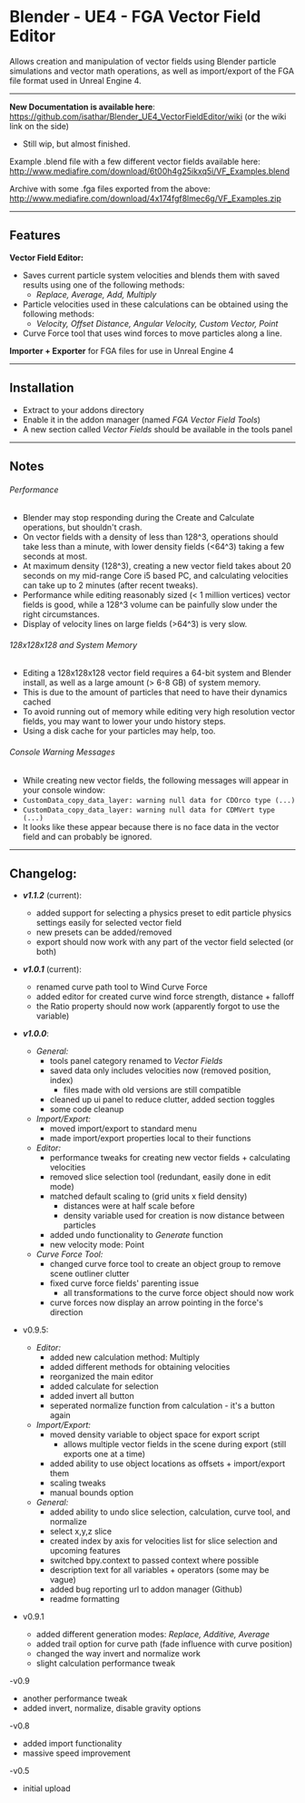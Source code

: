 Blender - UE4 - FGA Vector Field Editor
=======================================

Allows creation and manipulation of vector fields using Blender particle simulations and vector math operations, as well as import/export of the FGA file format used in Unreal Engine 4. 
  
------------------------------------------------------------------------------------------------------- 
 
**New Documentation is available here**: https://github.com/isathar/Blender_UE4_VectorFieldEditor/wiki (or the wiki link on the side) 
- Still wip, but almost finished. 
  
Example .blend file with a few different vector fields available here: http://www.mediafire.com/download/6t00h4g25ikxq5i/VF_Examples.blend  
  
Archive with some .fga files exported from the above: http://www.mediafire.com/download/4x174fgf8lmec6g/VF_Examples.zip  
  
  
------------------------------------------------------------------------------------------------------- 
 
## Features  
 
**Vector Field Editor:**
- Saves current particle system velocities and blends them with saved results using one of the following methods:
  - *Replace, Average, Add, Multiply*
- Particle velocities used in these calculations can be obtained using the following methods:
  - *Velocity, Offset Distance, Angular Velocity, Custom Vector, Point*
- Curve Force tool that uses wind forces to move particles along a line. 
  
**Importer + Exporter** for FGA files for use in Unreal Engine 4 
 
------------------------------------------------------------------------------------------------------- 
 
## Installation  
 
- Extract to your addons directory
- Enable it in the addon manager (named *FGA Vector Field Tools*)
- A new section called *Vector Fields* should be available in the tools panel 
 
--------------------------------------------------------------------------------------------------------- 
 
## Notes  
 
###### Performance  
- Blender may stop responding during the Create and Calculate operations, but shouldn't crash.
- On vector fields with a density of less than 128^3, operations should take less than a minute, with lower density fields (<64^3) taking a few seconds at most.
- At maximum density (128^3), creating a new vector field takes about 20 seconds on my mid-range Core i5 based PC, and calculating velocities can take up to 2 minutes (after recent tweaks).
- Performance while editing reasonably sized (< 1 million vertices) vector fields is good, while a 128^3 volume can be painfully slow under the right circumstances.
- Display of velocity lines on large fields (>64^3) is very slow. 
 
###### 128x128x128 and System Memory  
- Editing a 128x128x128 vector field requires a 64-bit system and Blender install, as well as a large amount (> 6-8 GB) of system memory.
- This is due to the amount of particles that need to have their dynamics cached
- To avoid running out of memory while editing very high resolution vector fields, you may want to lower your undo history steps.
- Using a disk cache for your particles may help, too. 
 
###### Console Warning Messages  
- While creating new vector fields, the following messages will appear in your console window:
- `CustomData_copy_data_layer: warning null data for CDOrco type (...)`
- `CustomData_copy_data_layer: warning null data for CDMVert type (...)`
- It looks like these appear because there is no face data in the vector field and can probably be ignored. 
 
------------------------------------------------------------------------------------------------------- 
  
## Changelog:  
  
- ***v1.1.2*** (current):  
   - added support for selecting a physics preset to edit particle physics settings easily for selected vector field
   - new presets can be added/removed
   - export should now work with any part of the vector field selected (or both)
   
- ***v1.0.1*** (current):  
  - renamed curve path tool to Wind Curve Force
  - added editor for created curve wind force strength, distance + falloff
  - the Ratio property should now work (apparently forgot to use the variable)  
  
  
- ***v1.0.0***:
  - *General:*
    - tools panel category renamed to *Vector Fields*
    - saved data only includes velocities now (removed position, index)
      - files made with old versions are still compatible
    - cleaned up ui panel to reduce clutter, added section toggles
    - some code cleanup
  - *Import/Export:*
    - moved import/export to standard menu
    - made import/export properties local to their functions
  - *Editor:*
    - performance tweaks for creating new vector fields + calculating velocities
    - removed slice selection tool (redundant, easily done in edit mode)
    - matched default scaling to (grid units x field density)
      - distances were at half scale before
      - density variable used for creation is now distance between particles
    - added undo functionality to *Generate* function
    - new velocity mode: Point
  - *Curve Force Tool:*
    - changed curve force tool to create an object group to remove scene outliner clutter
    - fixed curve force fields' parenting issue
      - all transformations to the curve force object should now work
    - curve forces now display an arrow pointing in the force's direction 


- v0.9.5:
  - *Editor:*
    - added new calculation method: Multiply
    - added different methods for obtaining velocities
    - reorganized the main editor
    - added calculate for selection
    - added invert all button
	- seperated normalize function from calculation - it's a button again
  - *Import/Export:*
    - moved density variable to object space for export script 
      - allows multiple vector fields in the scene during export (still exports one at a time)
    - added ability to use object locations as offsets + import/export them
    - scaling tweaks
	- manual bounds option
  - *General:*
    - added ability to undo slice selection, calculation, curve tool, and normalize
    - select x,y,z slice
    - created index by axis for velocities list for slice selection and upcoming features
    - switched bpy.context to passed context where possible
    - description text for all variables + operators (some may be vague)
    - added bug reporting url to addon manager (Github)
    - readme formatting  

- v0.9.1
  - added different generation modes: *Replace, Additive, Average*
  - added trail option for curve path (fade influence with curve position)
  - changed the way invert and normalize work
  - slight calculation performance tweak

-v0.9
  - another performance tweak
  - added invert, normalize, disable gravity options  

-v0.8 
  - added import functionality
  - massive speed improvement  

-v0.5 
  - initial upload  
